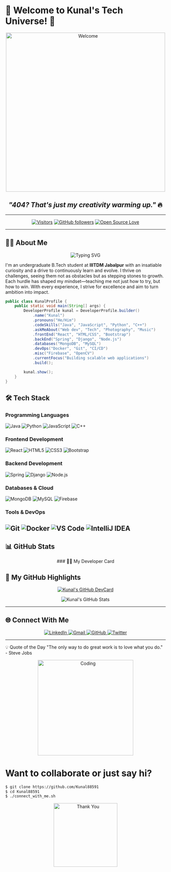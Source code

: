 # 🚀 Welcome to **Kunal's Tech Universe!** 🌌

<p align="center">
  <img src="https://media.giphy.com/media/v1.Y2lkPTc5MGI3NjExcTZxY3I4bmV2ZzV6b2V2cGZlN3JmeXJwZ2V2cWp0bGJhYjJ4eXgxcyZlcD12MV9pbnRlcm5hbF9naWZfYnlfaWQmY3Q9Zw/2Yj2jQqj0pQwE/giphy.gif" alt="Welcome" width="500">
</p>

<h2 align="center"><em>"404? That's just my creativity warming up."</em> 🔥</h2>

---

<div align="center">
  
[![Visitors](https://komarev.com/ghpvc/?username=Kunal88591&label=PROFILE+VIEWS&color=0e75b6&style=flat)](https://github.com/Kunal88591)
[![GitHub followers](https://img.shields.io/github/followers/Kunal88591?logo=github&style=social)](https://github.com/Kunal88591)
[![Open Source Love](https://badges.frapsoft.com/os/v2/open-source.svg?v=103)](https://github.com/Kunal88591)

</div>

---

## 👨‍💻 **About Me**

<p align="center">
  <img src="https://readme-typing-svg.demolab.com?font=Fira+Code&pause=1000&color=22F729&width=435&lines=Full-Stack+Developer;Tech+Enthusiast;Problem+Solver;Continuous+Learner" alt="Typing SVG" />
</p>

I'm an undergraduate B.Tech student at **IIITDM Jabalpur** with an insatiable curiosity and a drive to continuously learn and evolve. I thrive on challenges, seeing them not as obstacles but as stepping stones to growth. Each hurdle has shaped my mindset—teaching me not just how to try, but how to win. With every experience, I strive for excellence and aim to turn ambition into impact.

```java
public class KunalProfile {
    public static void main(String[] args) {
        DeveloperProfile kunal = DeveloperProfile.builder()
            .name("Kunal")
            .pronouns("He/Him")
            .codeSkills("Java", "JavaScript", "Python", "C++")
            .askMeAbout("Web dev", "Tech", "Photography", "Music")
            .frontEnd("React", "HTML/CSS", "Bootstrap")
            .backEnd("Spring", "Django", "Node.js")
            .databases("MongoDB", "MySQL")
            .devOps("Docker", "Git", "CI/CD")
            .misc("Firebase", "OpenCV")
            .currentFocus("Building scalable web applications")
            .build();

        kunal.show();
    }
}

```

## 🛠️ **Tech Stack**

### **Programming Languages**
![Java](https://img.shields.io/badge/Java-%23ED8B00.svg?style=for-the-badge&logo=java&logoColor=white)
![Python](https://img.shields.io/badge/Python-3776AB?style=for-the-badge&logo=python&logoColor=white)
![JavaScript](https://img.shields.io/badge/JavaScript-F7DF1E?style=for-the-badge&logo=javascript&logoColor=black)
![C++](https://img.shields.io/badge/C%2B%2B-%2300599C.svg?style=for-the-badge&logo=c%2B%2B&logoColor=white)

### **Frontend Development**
![React](https://img.shields.io/badge/React-20232A?style=for-the-badge&logo=react&logoColor=61DAFB)
![HTML5](https://img.shields.io/badge/HTML5-E34F26?style=for-the-badge&logo=html5&logoColor=white)
![CSS3](https://img.shields.io/badge/CSS3-1572B6?style=for-the-badge&logo=css3&logoColor=white)
![Bootstrap](https://img.shields.io/badge/Bootstrap-563D7C?style=for-the-badge&logo=bootstrap&logoColor=white)

### **Backend Development**
![Spring](https://img.shields.io/badge/Spring-6DB33F?style=for-the-badge&logo=spring&logoColor=white)
![Django](https://img.shields.io/badge/Django-092E20?style=for-the-badge&logo=django&logoColor=white)
![Node.js](https://img.shields.io/badge/Node.js-43853D?style=for-the-badge&logo=node.js&logoColor=white)

### **Databases & Cloud**
![MongoDB](https://img.shields.io/badge/MongoDB-4EA94B?style=for-the-badge&logo=mongodb&logoColor=white)
![MySQL](https://img.shields.io/badge/MySQL-4479A1?style=for-the-badge&logo=mysql&logoColor=white)
![Firebase](https://img.shields.io/badge/Firebase-039BE5?style=for-the-badge&logo=Firebase&logoColor=white)

### **Tools & DevOps**
![Git](https://img.shields.io/badge/Git-F05032?style=for-the-badge&logo=git&logoColor=white)
![Docker](https://img.shields.io/badge/Docker-2496ED?style=for-the-badge&logo=docker&logoColor=white)
![VS Code](https://img.shields.io/badge/VS%20Code-007ACC?style=for-the-badge&logo=visual-studio-code&logoColor=white)
![IntelliJ IDEA](https://img.shields.io/badge/IntelliJ%20IDEA-000000.svg?style=for-the-badge&logo=intellij-idea&logoColor=white)
---
## 📊 GitHub Stats
<p align="center"> ### 👨‍💻 My Developer Card

## 🚀 My GitHub Highlights

<p align="center">
  <a href="https://github.com/Kunal88591">
    <img src="https://github-profile-summary-cards.vercel.app/api/cards/profile-details?username=Kunal88591&theme=tokyonight" alt="Kunal's GitHub DevCard">
  </a>
</p>

<p align="center">
  <img src="https://github-readme-stats.vercel.app/api?username=Kunal88591&show_icons=true&theme=radical" alt="Kunal's GitHub Stats">
</p>

---

## 🌐 Connect With Me
<p align="center"> <a href="https://linkedin.com/in/kunal8859"> <img src="https://img.shields.io/badge/LinkedIn-0A66C2?style=for-the-badge&logo=linkedin&logoColor=white" alt="LinkedIn"> </a> <a href="mailto:kunalmeena1311@gmail.com"> <img src="https://img.shields.io/badge/Gmail-D14836?style=for-the-badge&logo=gmail&logoColor=white" alt="Gmail"> </a> <a href="https://github.com/Kunal88591"> <img src="https://img.shields.io/badge/GitHub-181717?style=for-the-badge&logo=github&logoColor=white" alt="GitHub"> </a> <a href="https://twitter.com/yourusername"> <img src="https://img.shields.io/badge/Twitter-1DA1F2?style=for-the-badge&logo=twitter&logoColor=white" alt="Twitter"> </a> </p>

---

💡 Quote of the Day
"The only way to do great work is to love what you do." - Steve Jobs

<p align="center"> <img src="https://media.giphy.com/media/v1.Y2lkPTc5MGI3NjExeW9zYXRrZ2R0a2FwNHJwMXF2bWw2dGtyeGp3eWYzaXIxYXRva2t1eSZlcD12MV9pbnRlcm5hbF9naWZfYnlfaWQmY3Q9Zw/3o7qE1YN7aBOFPRw8E/giphy.gif" alt="Coding" width="300"> </p>

# Want to collaborate or just say hi?
```bash
$ git clone https://github.com/Kunal88591
$ cd Kunal88591
$ ./connect_with_me.sh
```

<p align="center"> <img src="https://media.giphy.com/media/v1.Y2lkPTc5MGI3NjExdWQ5bWJ0aXJ2bW1iZ2R1b2JxZ3Z0bWJpZ2V0c3VwZ2VjZ3R2dG5xZiZlcD12MV9pbnRlcm5hbF9naWZfYnlfaWQmY3Q9Zw/3o7aTskHEUdgCQAXde/giphy.gif" alt="Thank You" width="200"> </p> 
